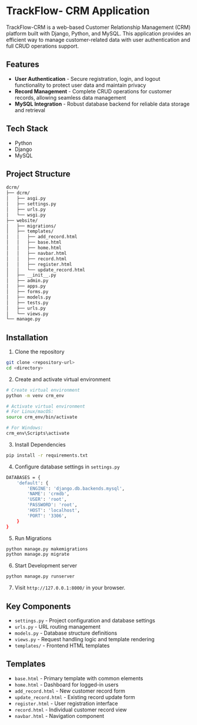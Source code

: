 
# TrackFlow- CRM Application

TrackFlow-CRM is a web-based Customer Relationship Management (CRM) platform built with Django, Python, and MySQL. This application provides an efficient way to manage customer-related data with user authentication and full CRUD operations support.

## Features

- **User Authentication** - Secure registration, login, and logout functionality to protect user data and maintain privacy
- **Record Management** - Complete CRUD operations for customer records, allowing seamless data management
- **MySQL Integration** - Robust database backend for reliable data storage and retrieval


## Tech Stack

- Python
- Django 
- MySQL

## Project Structure
```bash
dcrm/
├── dcrm/
│   ├── asgi.py
│   ├── settings.py
│   ├── urls.py
│   └── wsgi.py
├── website/
│   ├── migrations/
│   ├── templates/
│   │   ├── add_record.html
│   │   ├── base.html
│   │   ├── home.html
│   │   ├── navbar.html
│   │   ├── record.html
│   │   ├── register.html
│   │   └── update_record.html
│   ├── __init__.py
│   ├── admin.py
│   ├── apps.py
│   ├── forms.py
│   ├── models.py
│   ├── tests.py
│   ├── urls.py
│   └── views.py
└── manage.py
```
## Installation


 1. Clone the repository

```bash
git clone <repository-url>
cd <directory>
```
    

 2. Create and activate virtual environment

```bash
# Create virtual environment
python -m venv crm_env

# Activate virtual environment
# For Linux/macOS:
source crm_env/bin/activate

# For Windows:
crm_env\Scripts\activate
```
3. Install Dependencies

```bash
pip install -r requirements.txt
```

4. Configure database settings in `settings.py`

```bash
DATABASES = {
    'default': {
        'ENGINE': 'django.db.backends.mysql',
        'NAME': 'crmdb',
        'USER': 'root',
        'PASSWORD': 'root',
        'HOST': 'localhost',
        'PORT': '3306',
    }
}
```

5. Run Migrations

```bash
python manage.py makemigrations
python manage.py migrate
```

6. Start Development server
```bash
python manage.py runserver
```

7. Visit `http://127.0.0.1:8000/` in your browser.



## Key Components

- `settings.py` - Project configuration and database settings
- `urls.py` - URL routing management
- `models.py` - Database structure definitions
- `views.py` - Request handling logic and template rendering
- `templates/` - Frontend HTML templates

## Templates

- `base.html` - Primary template with common elements
- `home.html` - Dashboard for logged-in users
- `add_record.html` - New customer record form
- `update_record.html` - Existing record update form
- `register.html` - User registration interface
- `record.html` - Individual customer record view
- `navbar.html` - Navigation component